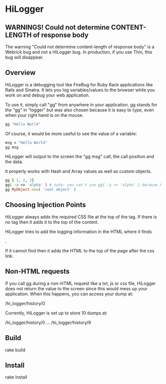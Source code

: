 # HiLogger

## WARNINGS! Could not determine CONTENT-LENGTH of response body

The warning "Could not determine content-length of response body" is a
Webrick bug and not a HiLogger bug. In production, if you use Thin, this
bug will disappear.


## Overview

HiLogger is a debugging tool like FireBug for Ruby Rack applications
like Rails and Sinatra. It lets you log variables/values to the browser while
you work on and debug your web application.

To use it, simply call "gg" from anywhere in your application.
gg stands for the "gg" in "logger" but was also chosen because it is easy to
type, even when your right hand is on the mouse. 

```ruby
gg "Hello World" 
```

Of course, it would be more useful to see the value of a variable:

```ruby
msg = "Hello World"
gg msg 
```

HiLogger will output to the screen the "gg msg" call, the call position and
the data.

It properly works with Hash and Array values as well as custom objects.

```ruby
gg [ 1, 2, 3]
gg( :a => 'alpha' ) # note: you can't use gg{ :a => 'alpha' } because Ruby thinks its a block
gg MyObject.new( 'cool object' )
```

## Choosing Injection Points

HiLogger always adds the required CSS file at the top of the <head> tag.
If there is no <head> tag then it adds it to the top of the content.

HiLogger tries to add the logging information in the HTML where it finds
<!--hi_logger-->.

If it cannot find <!--hi_logger--> then it adds the HTML to the top of the
page after the css link.


## Non-HTML requests

If you call gg during a non-HTML request like a txt, js or css file, HiLogger
does not return the value to the screen since this would mess up your
application. When this happens, you can access your dump at:

  /hi_logger/history/0
  
Currently, HiLogger is set up to store 10 dumps at:

  /hi_logger/history/0
  ...
  /hi_logger/history/9
  

## Build

  rake build

## Install

  rake install

